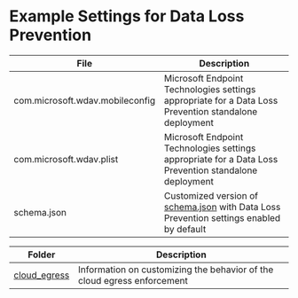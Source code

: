 # Example Settings for Data Loss Prevention

|File                            |Description|
|--------------------------------|-----------|
|com.microsoft.wdav.mobileconfig |Microsoft Endpoint Technologies settings appropriate for a Data Loss Prevention standalone deployment|
|com.microsoft.wdav.plist        |Microsoft Endpoint Technologies settings appropriate for a Data Loss Prevention standalone deployment|
|schema.json                     |Customized version of [schema.json](/macos/schema/schema.json) with Data Loss Prevention settings enabled by default|

|Folder      |Description|
|------------|-----------|
|[cloud_egress](/cloud_egress)|Information on customizing the behavior of the cloud egress enforcement|
